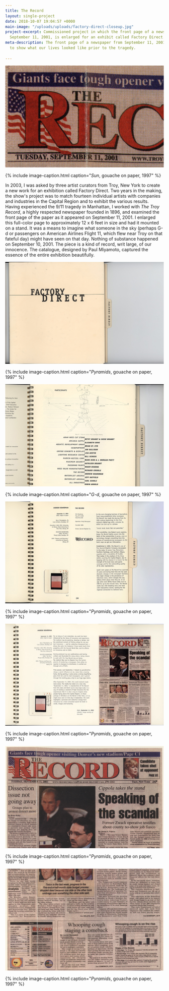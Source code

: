 ```yaml
---
title: The Record
layout: single-project
date: 2018-10-07 19:04:57 +0000
main-image: "/uploads/uploads/factory-direct-closeup.jpg"
project-excerpt: Commissioned project in which the front page of a newspaper from
  September 11, 2001, is enlarged for an exhibit called Factory Direct.
meta-description: The front page of a newspaper from September 11, 2001, is enlarged
  to show what our lives looked like prior to the tragedy.

---
```

![interior of catalogue](/uploads/uploads/factory-direct-closeup.jpg)

{% include image-caption.html caption="<i>Sun</i>, gouache on paper, 1997" %}

In 2003, I was asked by three artist curators from Troy, New York to create a new work for an exhibition called Factory Direct. Two years in the making, the show's project was to match fourteen individual artists with companies and industries in the Capital Region and to exhibit the various results. Having experienced the 9/11 tragedy in Manhattan, I worked with <i>The Troy Record</i>, a highly respected newspaper founded in 1896, and examined the front page of the paper as it appeared on September 11, 2001. I enlarged this full-color page to approximately 12 x 6 feet in size and had it mounted on a stand. It was a means to imagine what someone in the sky (perhaps G-d or passengers on American Airlines Flight 11, which flew near Troy on that fateful day) might have seen on that day. Nothing of substance happened on September 10, 2001. The piece is a kind of record, writ large, of our innocence. The catalogue, designed by Paul Miyamoto, captured the essence of the entire exhibition beautifully.

<section class="project-column-one" markdown="1">

![catalogue cover](/uploads/uploads/factory-direct-cover.jpg)

{% include image-caption.html caption="<i>Pyramids</i>, gouache on paper, 1997" %}

</section>

<section class="project-column-two" markdown="1">

![catalogue table of contents](/uploads/uploads/factory-direct-toc.jpg)

{% include image-caption.html caption="<i>G-d</i>, gouache on paper, 1997" %}

</section>

<section class="project-column-one" markdown="1">

![interior of catalogue](/uploads/uploads/factory-direct-inside.jpg)

{% include image-caption.html caption="<i>Pyramids</i>, gouache on paper, 1997" %}

</section>

<section class="project-column-two" markdown="1">

![interior of catalogue](/uploads/uploads/factory-direct-inside-2.jpg)

{% include image-caption.html caption="<i>Pyramids</i>, gouache on paper, 1997" %}

</section>

<section class="project-column-one" markdown="1">

![top of newspaper from september 11, 2001](/uploads/uploads/factory-direct-top.jpg)

{% include image-caption.html caption="<i>Pyramids</i>, gouache on paper, 1997" %}

</section>

<section class="project-column-two" markdown="1">

![top of newspaper from september 11, 2001](/uploads/uploads/factory-direct-bottom.jpg)

{% include image-caption.html caption="<i>Pyramids</i>, gouache on paper, 1997" %}

</section>